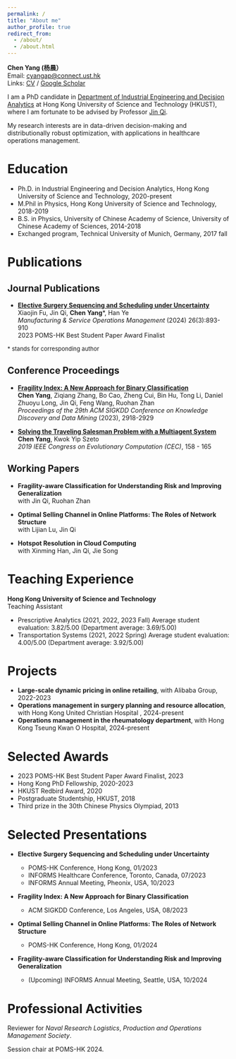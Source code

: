 ```yaml
---
permalink: /
title: "About me"
author_profile: true
redirect_from: 
  - /about/
  - /about.html
---
```


**Chen Yang (杨晨）**   
Email: cyangap@connect.ust.hk  
Links: [CV](../files/CV_yc.pdf) / [Google Scholar](https://scholar.google.com/citations?user=Q70LgrAAAAAJ&hl=zh-CN)

I am a PhD candidate in [Department of Industrial Engineering and Decision Analytics](https://www.ieda.ust.hk/eng/index.php) at Hong Kong University of Science and Technology (HKUST), where I am fortunate to be advised by Professor [Jin Qi](https://www.ieda.ust.hk/eng/faculty-staff.php?catid=5&sid=15&id=22). 

My research interests are in data-driven decision-making and distributionally robust optimization, with applications in healthcare operations management.

Education
======
- Ph.D. in Industrial Engineering and Decision Analytics, Hong Kong University of Science and Technology, 2020-present
- M.Phil in Physics, Hong Kong University of Science and Technology, 2018-2019
- B.S. in Physics, University of Chinese Academy of Science, University of Chinese Academy of Sciences, 2014-2018
- Exchanged program, Technical University of Munich, Germany, 2017 fall

Publications
======

Journal Publications
------

- [**Elective Surgery Sequencing and Scheduling under Uncertainty**](https://pubsonline.informs.org/doi/full/10.1287/msom.2022.0029)  
  Xiaojin Fu, Jin Qi, **Chen Yang**\*, Han Ye  
  *Manufacturing & Service Operations Management* (2024) 26(3):893-910  
  2023 POMS-HK Best Student Paper Award Finalist

<font size=2> \* stands for corresponding author </font>

Conference Proceedings
------

- [**Fragility Index: A New Approach for Binary Classification**](https://dl.acm.org/doi/abs/10.1145/3580305.3599356)  
  **Chen Yang**, Ziqiang Zhang, Bo Cao, Zheng Cui, Bin Hu, Tong Li, Daniel Zhuoyu Long, Jin Qi, Feng Wang, Ruohan Zhan  
  *Proceedings of the 29th ACM SIGKDD Conference on Knowledge Discovery and Data Mining* (2023), 2918-2929

- [**Solving the Traveling Salesman Problem with a Multiagent System**](https://ieeexplore.ieee.org/document/8789895)  
  **Chen Yang**, Kwok Yip Szeto  
  *2019 IEEE Congress on Evolutionary Computation (CEC)*, 158 - 165

Working Papers
------

- **Fragility-aware Classification for Understanding Risk and Improving Generalization**  
  with Jin Qi, Ruohan Zhan  

- **Optimal Selling Channel in Online Platforms: The Roles of Network Structure**  
  with Lijian Lu, Jin Qi

- **Hotspot Resolution in Cloud Computing**  
  with Xinming Han, Jin Qi, Jie Song


Teaching Experience
=====
**Hong Kong University of Science and Technology**  
Teaching Assistant  
- Prescriptive Analytics (2021, 2022, 2023 Fall)
  Average student evaluation: 3.82/5.00 (Department average: 3.69/5.00)
- Transportation Systems (2021, 2022 Spring)
  Average student evaluation: 4.00/5.00 (Department average: 3.92/5.00)


Projects
=====
- **Large-scale dynamic pricing in online retailing**, with Alibaba Group, 2022-2023
- **Operations management in surgery planning and resource allocation**, with Hong Kong United Christian Hospital , 2024-present
- **Operations management in the rheumatology department**, with Hong Kong Tseung Kwan O Hospital, 2024-present

Selected Awards
=====
- 2023 POMS-HK Best Student Paper Award Finalist, 2023
- Hong Kong PhD Fellowship, 2020-2023
- HKUST Redbird Award, 2020
- Postgraduate Studentship, HKUST, 2018
- Third prize in the 30th Chinese Physics Olympiad, 2013

Selected Presentations
=====
- **Elective Surgery Sequencing and Scheduling under Uncertainty**
  - POMS-HK Conference, Hong Kong, 01/2023
  - INFORMS Healthcare Conference, Toronto, Canada, 07/2023
  - INFORMS Annual Meeting, Pheonix, USA, 10/2023
 
- **Fragility Index: A New Approach for Binary Classification**
  - ACM SIGKDD Conference, Los Angeles, USA, 08/2023

- **Optimal Selling Channel in Online Platforms: The Roles of Network Structure**
  - POMS-HK Conference, Hong Kong, 01/2024
 
- **Fragility-aware Classification for Understanding Risk and Improving Generalization**
  - (Upcoming) INFORMS Annual Meeting, Seattle, USA, 10/2024
 
Professional Activities
=====
Reviewer for *Naval Research Logistics*, *Production and Operations Management Society*.

Session chair at POMS-HK 2024. 

  
